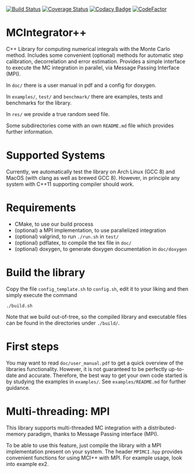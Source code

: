 [![Build Status](https://travis-ci.com/DCM-UPB/MCIntegratorPlusPlus.svg?branch=master)](https://travis-ci.com/DCM-UPB/MCIntegratorPlusPlus)
[![Coverage Status](https://coveralls.io/repos/github/DCM-UPB/MCIntegratorPlusPlus/badge.svg?branch=master)](https://coveralls.io/github/DCM-UPB/MCIntegratorPlusPlus?branch=master)
[![Codacy Badge](https://api.codacy.com/project/badge/Grade/4fb9f98862c7474b86c8ef88b501b454)](https://www.codacy.com/app/NNVMC/MCIntegratorPlusPlus?utm_source=github.com&amp;utm_medium=referral&amp;utm_content=DCM-UPB/MCIntegratorPlusPlus&amp;utm_campaign=Badge_Grade)
[![CodeFactor](https://www.codefactor.io/repository/github/dcm-upb/mcintegratorplusplus/badge)](https://www.codefactor.io/repository/github/dcm-upb/mcintegratorplusplus)

# MCIntegrator++

C++ Library for computing numerical integrals with the Monte Carlo method. Includes some convenient
(optional) methods for automatic step calibration, decorrelation and error estimation. Provides a simple
interface to execute the MC integration in parallel, via Message Passing Interface (MPI).

In `doc/` there is a user manual in pdf and a config for doxygen.

In `examples/`, `test/` and `benchmark/` there are examples, tests and benchmarks for the library.

In `res/` we provide a true random seed file.


Some subdirectories come with an own `README.md` file which provides further information.


# Supported Systems

Currently, we automatically test the library on Arch Linux (GCC 8) and MacOS (with clang as well as brewed GCC 8).
However, in principle any system with C++11 supporting compiler should work.


# Requirements

- CMake, to use our build process
- (optional) a MPI implementation, to use parallelized integration
- (optional) valgrind, to run `./run.sh` in `test/`
- (optional) pdflatex, to compile the tex file in `doc/`
- (optional) doxygen, to generate doxygen documentation in `doc/doxygen`


# Build the library

Copy the file `config_template.sh` to `config.sh`, edit it to your liking and then simply execute the command

   `./build.sh`

Note that we build out-of-tree, so the compiled library and executable files can be found in the directories under `./build/`.


# First steps

You may want to read `doc/user_manual.pdf` to get a quick overview of the libraries functionality. However, it is not guaranteed to be perfectly up-to-date and accurate. Therefore, the best way to get your own code started is by studying the examples in `examples/`. See `examples/README.md` for further guidance.


# Multi-threading: MPI

This library supports multi-threaded MC integration with a distributed-memory paradigm, thanks to Message Passing interface (MPI).

To be able to use this feature, just compile the library with a MPI implementation present on your system. The header `MPIMCI.hpp` provides convenient functions
for using MCI++ with MPI. For example usage, look into example ex2.
